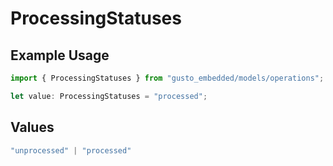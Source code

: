 # ProcessingStatuses

## Example Usage

```typescript
import { ProcessingStatuses } from "gusto_embedded/models/operations";

let value: ProcessingStatuses = "processed";
```

## Values

```typescript
"unprocessed" | "processed"
```
